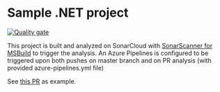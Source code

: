 # Sample .NET project

[![Quality gate](https://sonarcloud.io/api/project_badges/quality_gate?project=mengdi0301)](https://sonarcloud.io/dashboard?id=mengdi0301)

This project is built and analyzed on SonarCloud with [SonarScanner for MSBuild](https://sonarcloud.io/documentation/analysis/scan/sonarscanner-for-msbuild/) to trigger the analysis. An Azure Pipelines is configured to be triggered upon both pushes on master branch and on PR analysis (with provided azure-pipelines.yml file)

See [this PR](https://bitbucket.org/sonarsource/sample-dotnet-project-azuredevops/pull-requests/1) as example.
